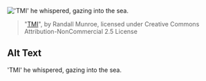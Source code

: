 !['TMI' he whispered, gazing into the sea.](https://imgs.xkcd.com/comics/tmi.png)
> "[TMI](https://xkcd.com/1369/)", by Randall Munroe, licensed under Creative Commons Attribution-NonCommercial 2.5 License

## Alt Text
'TMI' he whispered, gazing into the sea.
